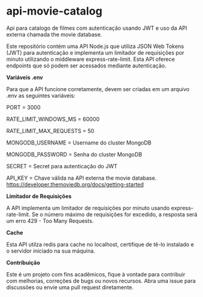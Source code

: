 # api-movie-catalog

Api para catalogo de filmes com autenticação usando JWT e uso da API externa chamada the movie database. 

Este repositório contém uma API Node.js que utiliza JSON Web Tokens (JWT) para autenticação e implementa um limitador de requisições por minuto utilizando o middleware express-rate-limit. Esta API oferece endpoints que só podem ser acessados mediante autenticação. 

**Variáveis .env**

Para que a API funcione corretamente, devem ser criadas em um arquivo .env as seguintes variáveis: 

PORT = 3000

RATE_LIMIT_WINDOWS_MS = 60000

RATE_LIMIT_MAX_REQUESTS = 50

MONGODB_USERNAME = Username do cluster MongoDB

MONGODB_PASSWORD = Senha do cluster MongoDB

SECRET = Secret para autenticação do JWT

API_KEY = Chave válida na API externa the movie database. https://developer.themoviedb.org/docs/getting-started

**Limitador de Requisições**

A API implementa um limitador de requisições por minuto usando express-rate-limit. Se o número máximo de requisições for excedido, a resposta será um erro 429 - Too Many Requests.

**Cache** 

Esta API utilza redis para cache no localhost, certifique de tê-lo instalado e o servidor iniciado na sua máquina.

**Contribuição**

Este é um projeto com fins acadêmicos, fique à vontade para contribuir com melhorias, correções de bugs ou novos recursos. Abra uma issue para discussões ou envie uma pull request diretamente.

